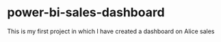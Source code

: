 # power-bi-sales-dashboard
This is my first project in which I have created a dashboard on Alice sales
